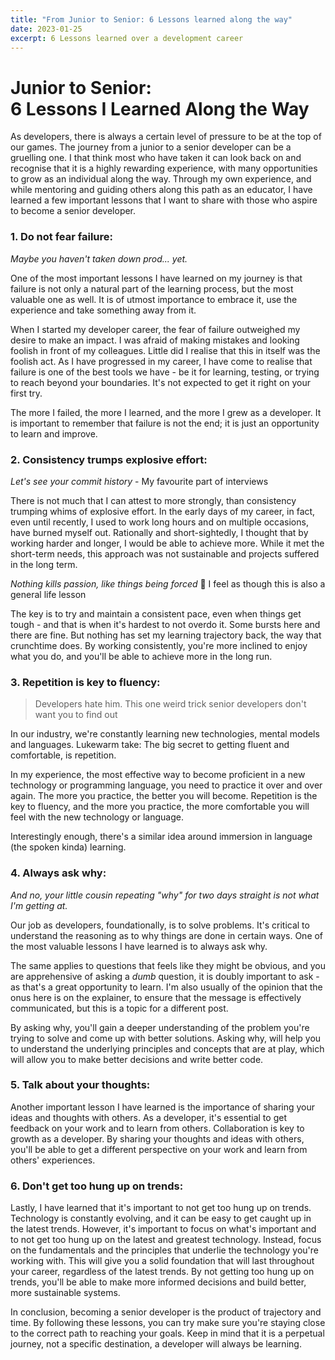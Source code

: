 ```yaml
---
title: "From Junior to Senior: 6 Lessons learned along the way"
date: 2023-01-25
excerpt: 6 Lessons learned over a development career
---
```


# Junior to Senior: <br>6 Lessons I Learned Along the Way

As developers, there is always a certain level of pressure to be at the top of our games. The journey from a junior to a senior developer can be a gruelling one. I that think most who have taken it can look back on and recognise that it is a highly rewarding experience, with many opportunities to grow as an individual along the way. Through my own experience, and while mentoring and guiding others along this path as an educator, I have learned a few important lessons that I want to share with those who aspire to become a senior developer.

### 1.  Do not fear failure: 

*Maybe you haven't taken down prod... yet.* 

One of the most important lessons I have learned on my journey is that failure is not only a natural part of the learning process, but the most valuable one as well. It is of utmost importance to embrace it, use the experience and take something away from it. 

When I started my developer career, the fear of failure outweighed my desire to make an impact. I was afraid of making mistakes and looking foolish in front of my colleagues. Little did I realise that this in itself was the foolish act. As I have progressed in my career, I have come to realise that failure is one of the best tools we have - be it for learning, testing, or trying to reach beyond your boundaries. It's not expected to get it right on your first try.

The more I failed, the more I learned, and the more I grew as a developer. It is important to remember that failure is not the end; it is just an opportunity to learn and improve.

### 2. Consistency trumps explosive effort: 

*Let's see your commit history* - My favourite part of interviews

There is not much that I can attest to more strongly, than consistency trumping whims of explosive effort. In the early days of my career, in fact, even until recently, I used to work long hours and on multiple occasions, have burned myself out. Rationally and short-sightedly, I thought that by working harder and longer, I would be able to achieve more. While it met the short-term needs, this approach was not sustainable and projects suffered in the long term. 

*Nothing kills passion, like things being forced* 👀 I feel as though this is also a general life lesson

The key is to try and maintain a consistent pace, even when things get tough - and that is when it's hardest to not overdo it. Some bursts here and there are fine. But nothing has set my learning trajectory back, the way that crunchtime does. By working consistently, you're more inclined to enjoy what you do, and you'll be able to achieve more in the long run.

### 3. Repetition is key to fluency:

> Developers hate him. This one weird trick senior developers don't want you to find out

In our industry, we're constantly learning new technologies, mental models and languages. Lukewarm take: The big secret to getting fluent and comfortable, is repetition.

In my experience, the most effective way to become proficient in a new technology or programming language, you need to practice it over and over again. The more you practice, the better you will become. Repetition is the key to fluency, and the more you practice, the more comfortable you will feel with the new technology or language.

Interestingly enough, there's a similar idea around immersion in language (the spoken kinda) learning.

### 4. Always ask why:
*And no, your little cousin repeating "why"  for two days straight is not what I'm getting at.* 

Our job as developers, foundationally, is to solve problems. It's critical to understand the reasoning as to why things are done in certain ways. One of the most valuable lessons I have learned is to always ask why. 

The same applies to questions that feels like they might be obvious, and you are apprehensive of asking a *dumb* question, it is doubly important to ask - as that's a great opportunity to learn. I'm also usually of the opinion that the onus here is on the explainer, to ensure that the message is effectively communicated, but this is a topic for a different post.

By asking why, you'll gain a deeper understanding of the problem you're trying to solve and come up with better solutions. Asking why, will help you to understand the underlying principles and concepts that are at play, which will allow you to make better decisions and write better code.

### 5. Talk about your thoughts:

Another important lesson I have learned is the importance of sharing your ideas and thoughts with others. As a developer, it's essential to get feedback on your work and to learn from others. Collaboration is key to growth as a developer. By sharing your thoughts and ideas with others, you'll be able to get a different perspective on your work and learn from others' experiences.

### 6. Don't get too hung up on trends: 

Lastly, I have learned that it's important to not get too hung up on trends. Technology is constantly evolving, and it can be easy to get caught up in the latest trends. However, it's important to focus on what's important and to not get too hung up on the latest and greatest technology. Instead, focus on the fundamentals and the principles that underlie the technology you're working with. This will give you a solid foundation that will last throughout your career, regardless of the latest trends. By not getting too hung up on trends, you'll be able to make more informed decisions and build better, more sustainable systems.

In conclusion, becoming a senior developer is the product of trajectory and time. By following these lessons, you can try make sure you're staying close to the correct path to reaching your goals. Keep in mind that it is a perpetual journey, not a specific destination, a developer will always be learning.